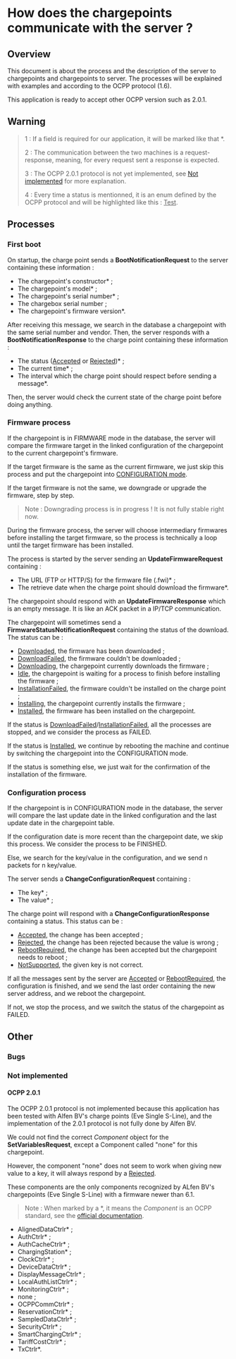 # How does the chargepoints communicate with the server ?

## Overview

This document is about the process and the description of the server to chargepoints and chargepoints to server.
The processes will be explained with examples and according to the OCPP protocol (1.6).

This application is ready to accept other OCPP version such as 2.0.1.

## Warning

> 1 : If a field is required for our application, it will be marked like that *.
>
> 2 : The communication between the two machines is a request-response, meaning, for every request sent a response
> is expected.
>
> 3 : The OCPP 2.0.1 protocol is not yet implemented, see [Not implemented](#ocpp-201) for more explanation.
>
> 4 : Every time a status is mentionned, it is an enum defined by the OCPP protocol
> and will be highlighted like this : <ins>Test</ins>.

## Processes

### First boot

On startup, the charge point sends a **BootNotificationRequest** to the server containing these information :
- The chargepoint's constructor* ;
- The chargepoint's model* ;
- The chargepoint's serial number* ;
- The chargebox serial number ;
- The chargepoint's firmware version*.

After receiving this message, we search in the database a chargepoint with the same serial number and vendor.
Then, the server responds with a **BootNotificationResponse** to the charge point containing these information :
- The status (<ins>Accepted</ins> or <ins>Rejected</ins>)* ;
- The current time* ;
- The interval which the charge point should respect before sending a message*.

Then, the server would check the current state of the charge point before doing anything.

### Firmware process

If the chargepoint is in FIRMWARE mode in the database, the server will compare the firmware target
in the linked configuration of the chargepoint to the current chargepoint's firmware.

If the target firmware is the same as the current firmware,
we just skip this process and put the chargepoint into [CONFIGURATION mode](#configuration-process).

If the target firmware is not the same, we downgrade or upgrade the firmware, step by step.

> Note : Downgrading process is in progress ! It is not fully stable right now.

During the firmware process, the server will choose intermediary firmwares before installing the target firmware,
so the process is technically a loop until the target firmware has been installed.

The process is started by the server sending an **UpdateFirmwareRequest** containing :
- The URL (FTP or HTTP/S) for the firmware file (.fwi)* ;
- The retrieve date when the charge point should download the firmware*.

The chargepoint should respond with an **UpdateFirmwareResponse** which is an empty message.
It is like an ACK packet in a IP/TCP communication.

The chargepoint will sometimes send a **FirmwareStatusNotificationRequest** containing the status of the download.
The status can be :
- <ins>Downloaded</ins>, the firmware has been downloaded ;
- <ins>DownloadFailed</ins>, the firmware couldn't be downloaded ;
- <ins>Downloading</ins>, the chargepoint currently downloads the firmware ;
- <ins>Idle</ins>, the chargepoint is waiting for a process to finish before installing the firmware ;
- <ins>InstallationFailed</ins>, the firmware couldn't be installed on the charge point ;
- <ins>Installing</ins>, the chargepoint currently installs the firmware ;
- <ins>Installed</ins>, the firmware has been installed on the chargepoint.

If the status is <ins>DownloadFailed</ins>/<ins>InstallationFailed</ins>, all the processes are stopped,
and we consider the process as FAILED.

If the status is <ins>Installed</ins>,
we continue by rebooting the machine and continue by switching the chargepoint into the CONFIGURATION mode.

If the status is something else, we just wait for the confirmation of the installation of the firmware.

### Configuration process

If the chargepoint is in CONFIGURATION mode in the database, the server will compare the last update date in
the linked configuration and the last update date in the chargepoint table.

If the configuration date is more recent than the chargepoint date, we skip this process.
We consider the process to be FINISHED.

Else, we search for the key/value in the configuration, and we send n packets for n key/value.

The server sends a **ChangeConfigurationRequest** containing :
- The key* ;
- The value* ;

The charge point will respond with a **ChangeConfigurationResponse** containing a status.
This status can be :
- <ins>Accepted</ins>, the change has been accepted ;
- <ins>Rejected</ins>, the change has been rejected because the value is wrong ;
- <ins>RebootRequired</ins>, the change has been accepted but the chargepoint needs to reboot ;
- <ins>NotSupported</ins>, the given key is not correct.

If all the messages sent by the server are <ins>Accepted</ins> or <ins>RebootRequired</ins>,
the configuration is finished, and we send the last order containing the new server address,
and we reboot the chargepoint.

If not, we stop the process, and we switch the status of the chargepoint as FAILED.

## Other

### Bugs

### Not implemented

#### OCPP 2.0.1

The OCPP 2.0.1 protocol is not implemented because this application has been tested with Alfen BV's charge points
(Eve Single S-Line), and the implementation of the 2.0.1 protocol is not fully done by Alfen BV.

We could not find the correct *Component* object for the **SetVariablesRequest**, except a Component called "none"
for this chargepoint.

However, the component "none" does not seem to work when giving new value to a key, it will always respond by
a <ins>Rejected</ins>.

These components are the only components recognized by ALfen BV's chargepoints (Eve Single S-Line) with
a firmware newer than 6.1.

> Note : When marked by a *, it means the *Component* is an OCPP standard, see the
> [official documentation](https://openchargealliance.org/protocols/open-charge-point-protocol/#OCPP2.0.1).

- AlignedDataCtrlr* ;
- AuthCtrlr* ;
- AuthCacheCtrlr* ;
- ChargingStation* ;
- ClockCtrlr* ;
- DeviceDataCtrlr* ;
- DisplayMessageCtrlr* ;
- LocalAuthListCtrlr* ;
- MonitoringCtrlr* ;
- none ;
- OCPPCommCtrlr* ;
- ReservationCtrlr* ;
- SampledDataCtrlr* ;
- SecurityCtrlr* ;
- SmartChargingCtrlr* ;
- TariffCostCtrlr* ;
- TxCtrlr*.

